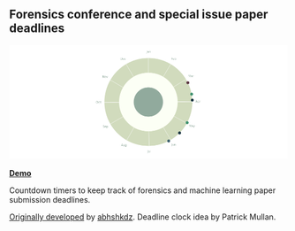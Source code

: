## Forensics conference and special issue paper deadlines

![Deadline clock](assets/deadline_clock.png)

**[Demo](https://btlorch.github.io/forensics-deadlines)**

Countdown timers to keep track of forensics and machine learning paper submission deadlines.

[Originally developed](https://github.com/abhshkdz/ai-deadlines/) by [abhshkdz](//twitter.com/abhshkdz). Deadline clock idea by Patrick Mullan.
